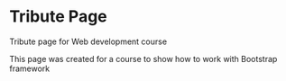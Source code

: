 # Tribute Page
Tribute page for Web development course

This page was created for a course to show how to work with Bootstrap framework
